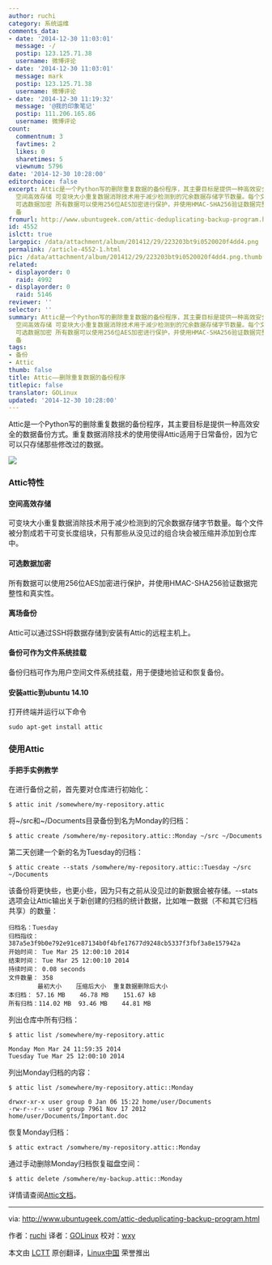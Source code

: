 ```yaml
---
author: ruchi
category: 系统运维
comments_data:
- date: '2014-12-30 11:03:01'
  message: -/
  postip: 123.125.71.38
  username: 微博评论
- date: '2014-12-30 11:03:01'
  message: mark
  postip: 123.125.71.38
  username: 微博评论
- date: '2014-12-30 11:19:32'
  message: '@我的印象笔记'
  postip: 111.206.165.86
  username: 微博评论
count:
  commentnum: 3
  favtimes: 2
  likes: 0
  sharetimes: 5
  viewnum: 5796
date: '2014-12-30 10:28:00'
editorchoice: false
excerpt: Attic是一个Python写的删除重复数据的备份程序，其主要目标是提供一种高效安全的数据备份方式。重复数据消除技术的使用使得Attic适用于日常备份，因为它可以只存储那些修改过的数据。  Attic特性
  空间高效存储 可变块大小重复数据消除技术用于减少检测到的冗余数据存储字节数量。每个文件被分割成若干可变长度组块，只有那些从没见过的组合块会被压缩并添加到仓库中。
  可选数据加密 所有数据可以使用256位AES加密进行保护，并使用HMAC-SHA256验证数据完整性和真实性。 离场备份 Attic可以通过SSH将数据存储到安装有Attic的远程主机上。
  备
fromurl: http://www.ubuntugeek.com/attic-deduplicating-backup-program.html
id: 4552
islctt: true
largepic: /data/attachment/album/201412/29/223203bt9i0520020f4dd4.png
permalink: /article-4552-1.html
pic: /data/attachment/album/201412/29/223203bt9i0520020f4dd4.png.thumb.jpg
related:
- displayorder: 0
  raid: 4992
- displayorder: 0
  raid: 5146
reviewer: ''
selector: ''
summary: Attic是一个Python写的删除重复数据的备份程序，其主要目标是提供一种高效安全的数据备份方式。重复数据消除技术的使用使得Attic适用于日常备份，因为它可以只存储那些修改过的数据。  Attic特性
  空间高效存储 可变块大小重复数据消除技术用于减少检测到的冗余数据存储字节数量。每个文件被分割成若干可变长度组块，只有那些从没见过的组合块会被压缩并添加到仓库中。
  可选数据加密 所有数据可以使用256位AES加密进行保护，并使用HMAC-SHA256验证数据完整性和真实性。 离场备份 Attic可以通过SSH将数据存储到安装有Attic的远程主机上。
  备
tags:
- 备份
- Attic
thumb: false
title: Attic——删除重复数据的备份程序
titlepic: false
translator: GOLinux
updated: '2014-12-30 10:28:00'
---
```


Attic是一个Python写的删除重复数据的备份程序，其主要目标是提供一种高效安全的数据备份方式。重复数据消除技术的使用使得Attic适用于日常备份，因为它可以只存储那些修改过的数据。


![](/data/attachment/album/201412/29/223203bt9i0520020f4dd4.png)


### Attic特性


#### 空间高效存储


可变块大小重复数据消除技术用于减少检测到的冗余数据存储字节数量。每个文件被分割成若干可变长度组块，只有那些从没见过的组合块会被压缩并添加到仓库中。


#### 可选数据加密


所有数据可以使用256位AES加密进行保护，并使用HMAC-SHA256验证数据完整性和真实性。


#### 离场备份


Attic可以通过SSH将数据存储到安装有Attic的远程主机上。


#### 备份可作为文件系统挂载


备份归档可作为用户空间文件系统挂载，用于便捷地验证和恢复备份。


#### 安装attic到ubuntu 14.10


打开终端并运行以下命令



```
sudo apt-get install attic

```

### 使用Attic


#### 手把手实例教学


在进行备份之前，首先要对仓库进行初始化：



```
$ attic init /somewhere/my-repository.attic

```

将~/src和~/Documents目录备份到名为Monday的归档：



```
$ attic create /somwhere/my-repository.attic::Monday ~/src ~/Documents

```

第二天创建一个新的名为Tuesday的归档：



```
$ attic create --stats /somwhere/my-repository.attic::Tuesday ~/src ~/Documents

```

该备份将更快些，也更小些，因为只有之前从没见过的新数据会被存储。--stats选项会让Attic输出关于新创建的归档的统计数据，比如唯一数据（不和其它归档共享）的数量：



```
归档名：Tuesday
归档指纹：387a5e3f9b0e792e91ce87134b0f4bfe17677d9248cb5337f3fbf3a8e157942a
开始时间： Tue Mar 25 12:00:10 2014
结束时间： Tue Mar 25 12:00:10 2014
持续时间： 0.08 seconds
文件数量： 358
        最初大小    压缩后大小  重复数据删除后大小
本归档： 57.16 MB    46.78 MB    151.67 kB
所有归档：114.02 MB  93.46 MB    44.81 MB

```

列出仓库中所有归档：



```
$ attic list /somewhere/my-repository.attic

Monday Mon Mar 24 11:59:35 2014
Tuesday Tue Mar 25 12:00:10 2014

```

列出Monday归档的内容：



```
$ attic list /somewhere/my-repository.attic::Monday

drwxr-xr-x user group 0 Jan 06 15:22 home/user/Documents
-rw-r--r-- user group 7961 Nov 17 2012 home/user/Documents/Important.doc

```

恢复Monday归档：



```
$ attic extract /somwhere/my-repository.attic::Monday

```

通过手动删除Monday归档恢复磁盘空间：



```
$ attic delete /somwhere/my-backup.attic::Monday

```

详情请查阅[Attic文档](https://attic-backup.org/index.html)。




---


via: <http://www.ubuntugeek.com/attic-deduplicating-backup-program.html>


作者：[ruchi](http://www.ubuntugeek.com/author/ubuntufix) 译者：[GOLinux](https://github.com/GOLinux) 校对：[wxy](https://github.com/wxy)


本文由 [LCTT](https://github.com/LCTT/TranslateProject) 原创翻译，[Linux中国](http://linux.cn/) 荣誉推出